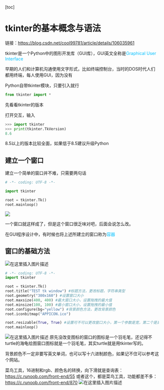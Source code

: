 [toc]
# tkinter的基本概念与语法

链接：<https://blog.csdn.net/cool99781/article/details/106035961>

tkinter是一个Python中的图形开发库（GUI库），GUI英文全称是<font color=deepskyblue>Graphical User Interface</font>

早期的人们和计算机沟通使用文字形式，比如终端控制台，当时的DOS时代人们都用终端，每人使用GUI，因为没有

Python自带tkinter模块，只要引入就行
```python
from tkinter import *
```
先看看tkinter的版本

打开交互，输入
```python
>>> import tkinter
>>> print(tkinter.TkVersion)
8.6
```
8.5以上的版本比较全面，如果低于8.5建议升级Python
## 建立一个窗口
建立一个简单的窗口并不难，只需要两句话
```python
# -*- coding: UTF-8 -*-

import tkinter

root = tkinter.Tk()
root.mainloop()
```
![](https://imgconvert.csdnimg.cn/aHR0cHM6Ly9pbWcyMDIwLmNuYmxvZ3MuY29tL2Jsb2cvMTk2NDcwMi8yMDIwMDUvMTk2NDcwMi0yMDIwMDUxMDEzNDYwODE5My0xNTk3NjAwMTIwLnBuZw?x-oss-process=image/format,png)

一个窗口就这样成了，但是这个窗口很乏味对吧，后面会说怎么改。

在GUI程序设计中，有时候也将上述所建立的窗口称为<font color=deepskyblue>容器</font>
## 窗口的基础方法
![在这里插入图片描述](https://img-blog.csdnimg.cn/20200510143734775.png?x-oss-process=image/watermark,type_ZmFuZ3poZW5naGVpdGk,shadow_10,text_aHR0cHM6Ly9ibG9nLmNzZG4ubmV0L2Nvb2w5OTc4MQ==,size_16,color_FFFFFF,t_70)

```python
# -*- coding: UTF-8 -*-
import tkinter

root = tkinter.Tk()
root.title("TEST tk window") #标题方法，更改标题，字符串类型
root.geometry("300x160") #设置窗口大小
root.maxsize(400, 400) #最大窗口大小，设置拖拽的最大值
root.minsize(100, 100) #最小窗口大小，设置拖拽的最小值
root.configure(bg="yellow") #背景颜色方法，更改背景颜色
root.iconbitmap("APPICON.ico")

root.resizable(True, True) #设置可不可以更改窗口大小，第一个参数是宽，第二个是高，True就是可拖拽
root.mainloop()
```

![在这里插入图片描述](https://img-blog.csdnimg.cn/20200510144153940.png?x-oss-process=image/watermark,type_ZmFuZ3poZW5naGVpdGk,shadow_10,text_aHR0cHM6Ly9ibG9nLmNzZG4ubmV0L2Nvb2w5OTc4MQ==,size_16,color_FFFFFF,t_70)
原先没改变图标的窗口的图标是一个羽毛笔，还记得不turtle的海龟绘图窗口图标就是一个羽毛笔，其实turtle就是用tkinter写的。

背景颜色不一定非要写英文单词，也可以写十六进制颜色，如果记不住可以参考这个网站。

菜鸟工具，16进制和rgb、颜色名的转换，向下滑就是查询表：<https://c.runoob.com/front-end/55>
或者这个，都是菜鸟工具，功能都差不多：<https://c.runoob.com/front-end/870>
![在这里插入图片描述](https://img-blog.csdnimg.cn/2020051015493980.png?x-oss-process=image/watermark,type_ZmFuZ3poZW5naGVpdGk,shadow_10,text_aHR0cHM6Ly9ibG9nLmNzZG4ubmV0L2Nvb2w5OTc4MQ==,size_16,color_FFFFFF,t_70)
